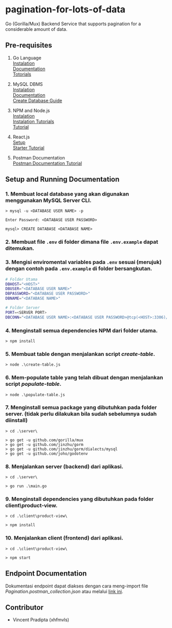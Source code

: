 # pagination-for-lots-of-data
Go (Gorilla/Mux) Backend Service that supports pagination for a considerable amount of data. 

## Pre-requisites

1. Go Language <br>
[Instalation](https://go.dev/doc/install) <br>
[Documentation](https://go.dev/doc/) <br>
[Totorials](https://dasarpemrogramangolang.novalagung.com/)

2. MySQL DBMS <br>
[Instalation](https://www.mysql.com/downloads/) <br>
[Documentation](https://dev.mysql.com/doc/) <br>
[Create Database Guide](https://www.inmotionhosting.com/support/server/databases/create-a-mysql-database/)

3. NPM and Node.js <br>
[Instalation](https://nodejs.org/en/download/) <br>
[Instalation Tutorials](https://radixweb.com/blog/installing-npm-and-nodejs-on-windows-and-mac) <br>
[Tutorial](https://www.hostinger.co.id/tutorial/apa-itu-npm)

4. React.js <br>
[Setup](https://www.tutorialspoint.com/reactjs/reactjs_environment_setup.htm) <br>
[Starter Tutorial](https://www.w3schools.com/react/react_getstarted.asp)


5. Postman Documentation <br>
[Postman Documentation Tutorial](https://www.softwaretestinghelp.com/postman-api-documentation/)

## Setup and Running Documentation

### 1. Membuat local database yang akan digunakan menggunakan MySQL Server CLI. 
```
> mysql -u <DATABASE USER NAME> -p

Enter Password: <DATABASE USER PASSWORD>

mysql> CREATE DATABASE <DATABASE NAME>
```

### 2. Membuat file `.env` di folder dimana file `.env.example` dapat ditemukan.

### 3. Mengisi enviromental variables pada `.env` sesuai (merujuk) dengan contoh pada `.env.example` di folder bersangkutan. 
```sh
# Folder Utama
DBHOST="<HOST>"
DBUSER="<DATABASE USER NAME>"
DBPASSWORD="<DATABASE USER PASSWORD>"
DBNAME="<DATABASE NAME>"

# Folder Server
PORT=<SERVER PORT>
DBCONN="<DATABASE USER NAME>:<DATABASE USER PASSWORD>@tcp(<HOST>:3306)/<DATABASE NAME>"
```

### 4. Menginstall semua dependencies NPM dari folder utama. 
```
> npm install
```

### 5. Membuat table dengan menjalankan script <i>create-table</i>. 
```
> node .\create-table.js
```

### 6. Mem-populate table yang telah dibuat dengan menjalankan script <i>populate-table</i>.
```
> node .\populate-table.js
```

### 7. Menginstall semua package yang dibutuhkan pada folder server. (tidak perlu dilakukan bila sudah sebelumnya sudah diinstall)
```
> cd .\server\

> go get -u github.com/gorilla/mux
> go get -u github.com/jinzhu/gorm
> go get -u github.com/jinzhu/gorm/dialects/mysql
> go get -u github.com/joho/godotenv
```

### 8. Menjalankan server (backend) dari aplikasi. 
```
> cd .\server\

> go run .\main.go
```

### 9. Menginstall dependencies yang dibutuhkan pada folder client\product-view. 
```
> cd .\client\product-view\

> npm install
```

### 10. Menjalankan client (frontend) dari aplikasi. 
```
> cd .\client\product-view\

> npm start
```

## Endpoint Documentation
Dokumentasi endpoint dapat diakses dengan cara meng-import file <i>Pagination.postman_collection.json</i> atau melalui [link ini](https://documenter.getpostman.com/view/17856588/2s83zpHL7X#f6d9bb69-d5b4-4d09-bbef-af5eb5ef199b). 


## Contributor

- Vincent Pradipta (xhfmvls)
